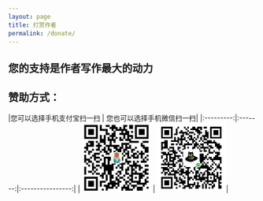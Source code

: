 ```yaml
---
layout: page
title: 打赏作者
permalink: /donate/
---
```


## 您的支持是作者写作最大的动力

## 赞助方式：


|您可以选择手机支付宝扫一扫 | 您也可以选择手机微信扫一扫|
|:---------:|:-------:|:----------------:|
| ![支付宝转账二维码](/assets/imgs/ali_pay.png) | ![微信转账二维码](/assets/imgs/wechat_pay.png)| 

